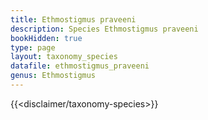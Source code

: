 ```yaml
---
title: Ethmostigmus praveeni
description: Species Ethmostigmus praveeni
bookHidden: true
type: page
layout: taxonomy_species
datafile: ethmostigmus_praveeni
genus: Ethmostigmus
---
```


{{<disclaimer/taxonomy-species>}}